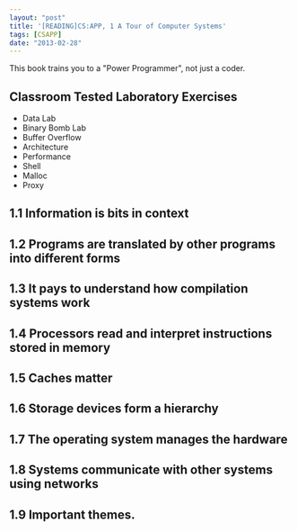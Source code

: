 ```yaml
---
layout: "post"
title: '[READING]CS:APP, 1 A Tour of Computer Systems'
tags: [CSAPP]
date: "2013-02-28"
---
```


This book trains you to a "Power Programmer", not just a coder.

## Classroom Tested Laboratory Exercises

- Data Lab
- Binary Bomb Lab
- Buffer Overflow
- Architecture
- Performance
- Shell
- Malloc
- Proxy

## 1.1 Information is bits in context

## 1.2 Programs are translated by other programs into different forms

## 1.3 It pays to understand how compilation systems work

## 1.4 Processors read and interpret instructions stored in memory

## 1.5 Caches matter

## 1.6 Storage devices form a hierarchy

## 1.7 The operating system manages the hardware

## 1.8 Systems communicate with other systems using networks

## 1.9 Important themes.